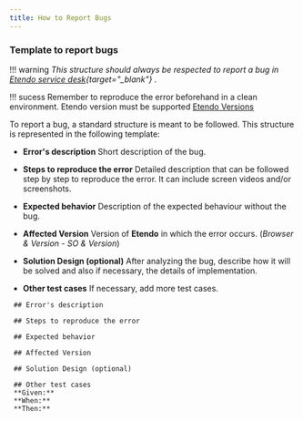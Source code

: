 ```yaml
---
title: How to Report Bugs
---
```

### Template to report bugs

!!! warning
    *This structure should always be respected to report a bug in [Etendo service desk](https://incidencias.atlassian.net/servicedesk/customer/portal/35/group/43/create/132){target="_blank"} .*

!!! sucess
    Remember to reproduce the error beforehand in a clean environment. Etendo version must be supported  [Etendo Versions](/whats-new/release-notes/etendo-classic)

To report a bug, a standard structure is meant to be followed. This structure is represented in the following template:

-   **Error's description**
     Short description of the bug.
    
-   **Steps to reproduce the error**
    Detailed description that can be followed step by step to reproduce the error. It can include screen videos and/or screenshots.
    
-   **Expected behavior** 
		Description of the expected behaviour without the bug.
    
-   **Affected Version**
    Version of **Etendo** in which the error occurs.
		(*Browser & Version - SO & Version*)
-   **Solution Design (optional)**
    After analyzing the bug, describe how it will be solved and also if necessary, the details of implementation.
-   **Other test cases**
    If necessary, add more test cases.
 
 ```
  ## Error's description
    
  ## Steps to reproduce the error
  
  ## Expected behavior
  
  ## Affected Version
  
  ## Solution Design (optional)
  
  ## Other test cases
  **Given:**
  **When:**
  **Then:**
 

 ```